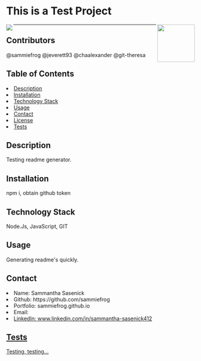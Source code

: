 # This is a Test Project
<img align="left" src="https://img.shields.io/badge/License-MIT-green">
<img align="right" width="100" height="100" src="https://avatars0.githubusercontent.com/u/59233248?v=4"><hr>
  
## Contributors
@sammiefrog @jeverett93 @chaalexander @git-theresa
    
## Table of Contents
<li><a href="#description">Description</a></li>  
<li><a href="#installation">Installation</a></li> 
<li><a href="#tech">Technology Stack</a></li> 
<li><a href="#usage">Usage</a></li> 
<li><a href="#contact">Contact</a></li> 
<li><a href="#license">License</a></li> 
<li><a href="#tests">Tests</a></li> 
  
<h2 id= "description">Description</h2>
Testing readme generator.
  
<h2 id= "installation">Installation</h2>
npm i, obtain github token
    
<h2 id= "technology">Technology Stack</h2>
 Node.Js, JavaScript, GIT
  
<h2 id= "usage">Usage</h2>
Generating readme's quickly.
  
<h2 id= "contact">Contact</h2>
<li>Name: Sammantha Sasenick</li> 
<li>Github: https://github.com/sammiefrog</li> 
<li>Portfolio: sammiefrog.github.io</li>
<li>Email: <a href="mailto:ssasenick412@gmail.com" target="_blank"></li> 
<li>LinkedIn: www.linkedin.com/in/sammantha-sasenick412</li> 
    
<h2 id= "tests">Tests</h2>
Testing, testing... 